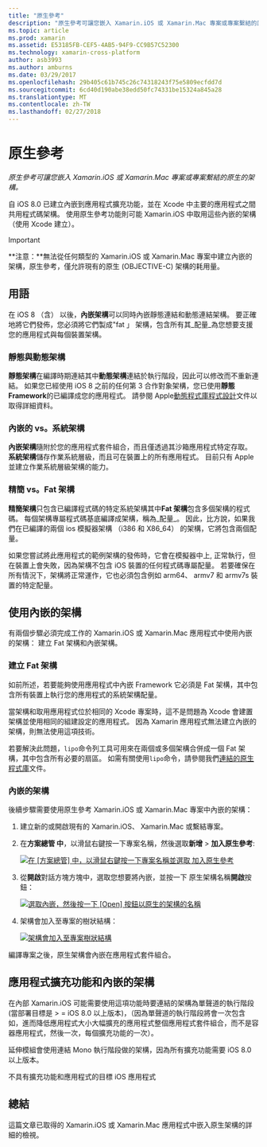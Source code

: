 ```yaml
---
title: "原生參考"
description: "原生參考可讓您嵌入 Xamarin.iOS 或 Xamarin.Mac 專案或專案繫結的原生的架構。"
ms.topic: article
ms.prod: xamarin
ms.assetid: E53185FB-CEF5-4AB5-94F9-CC9B57C52300
ms.technology: xamarin-cross-platform
author: asb3993
ms.author: amburns
ms.date: 03/29/2017
ms.openlocfilehash: 29b405c61b745c26c74318243f75e5809ecfdd7d
ms.sourcegitcommit: 6cd40d190abe38edd50fc74331be15324a845a28
ms.translationtype: MT
ms.contentlocale: zh-TW
ms.lasthandoff: 02/27/2018
---
```

# <a name="native-references"></a>原生參考

_原生參考可讓您嵌入 Xamarin.iOS 或 Xamarin.Mac 專案或專案繫結的原生的架構。_


自 iOS 8.0 已建立內嵌到應用程式擴充功能，並在 Xcode 中主要的應用程式之間共用程式碼架構。 使用原生參考功能則可能 Xamarin.iOS 中取用這些內嵌的架構 （使用 Xcode 建立）。
 
> [!IMPORTANT]
> **注意：**無法從任何類型的 Xamarin.iOS 或 Xamarin.Mac 專案中建立內嵌的架構，原生參考，僅允許現有的原生 (OBJECTIVE-C) 架構的耗用量。




<a name="Terminology" />

## <a name="terminology"></a>用語

在 iOS 8 （含） 以後，**內嵌架構**可以同時內嵌靜態連結和動態連結架構。 要正確地將它們發佈，您必須將它們製成"fat 」 架構，包含所有其_配量_為您想要支援您的應用程式與每個裝置架構。

<a name="Static-vs-Dynamic-Frameworks" />

### <a name="static-vs-dynamic-frameworks"></a>靜態與動態架構

**靜態架構**在編譯時期連結其中**動態架構**連結於執行階段，因此可以修改而不重新連結。 如果您已經使用 iOS 8 之前的任何第 3 合作對象架構，您已使用**靜態 Framework**的已編譯成您的應用程式。 請參閱 Apple[動態程式庫程式設計](https://developer.apple.com/library/mac/documentation/DeveloperTools/Conceptual/DynamicLibraries/100-Articles/OverviewOfDynamicLibraries.html#//apple_ref/doc/uid/TP40001873-SW1)文件以取得詳細資料。

<a name="Embedded-vs-System-Frameworks" />

### <a name="embedded-vs-system-frameworks"></a>內嵌的 vs。系統架構

**內嵌架構**隨附於您的應用程式套件組合，而且僅透過其沙箱應用程式特定存取。 **系統架構**儲存作業系統層級，而且可在裝置上的所有應用程式。 目前只有 Apple 並建立作業系統層級架構的能力。

<a name="Thin-vs-Fat-Frameworks" />

### <a name="thin-vs-fat-frameworks"></a>精簡 vs。Fat 架構

**精簡架構**只包含已編譯程式碼的特定系統架構其中**Fat 架構**包含多個架構的程式碼。 每個架構專屬程式碼基底編譯成架構，稱為_配量_。 因此，比方說，如果我們在已編譯的兩個 ios 模擬器架構 （i386 和 X86_64） 的架構，它將包含兩個配量。

如果您嘗試將此應用程式的範例架構的發佈時，它會在模擬器中上, 正常執行，但在裝置上會失敗，因為架構不包含 iOS 裝置的任何程式碼專屬配量。 若要確保在所有情況下，架構將正常運作，它也必須包含例如 arm64、 armv7 和 armv7s 裝置的特定配量。

<a name="Working-with-Embedded-Frameworks" />

## <a name="working-with-embedded-frameworks"></a>使用內嵌的架構

有兩個步驟必須完成工作的 Xamarin.iOS 或 Xamarin.Mac 應用程式中使用內嵌的架構： 建立 Fat 架構和內嵌架構。

<a name="Overview" />

### <a name="creating-a-fat-framework"></a>建立 Fat 架構

如前所述，若要能夠使用應用程式中內嵌 Framework 它必須是 Fat 架構，其中包含所有裝置上執行您的應用程式的系統架構配量。

當架構和取用應用程式位於相同的 Xcode 專案時，這不是問題為 Xcode 會建置架構並使用相同的組建設定的應用程式。 因為 Xamarin 應用程式無法建立內嵌的架構，則無法使用這項技術。

若要解決此問題，`lipo`命令列工具可用來在兩個或多個架構合併成一個 Fat 架構，其中包含所有必要的扇區。 如需有關使用`lipo`命令，請參閱我們[連結的原生程式庫](~/ios/platform/native-interop.md)文件。

<a name="Embedding-a-Framework" />

### <a name="embedding-a-framework"></a>內嵌的架構

後續步驟需要使用原生參考 Xamarin.iOS 或 Xamarin.Mac 專案中內嵌的架構：

1. 建立新的或開啟現有的 Xamarin.iOS、 Xamarin.Mac 或繫結專案。
2. 在**方案總管 中**，以滑鼠右鍵按一下專案名稱，然後選取**新增** > **加入原生參考**: 

    [ ![](native-references-images/ref01.png "在 [方案總管] 中，以滑鼠右鍵按一下專案名稱並選取 加入原生參考")](native-references-images/ref01.png)
3. 從**開啟**對話方塊方塊中，選取您想要將內嵌，並按一下 原生架構名稱**開啟**按鈕： 

    [ ![](native-references-images/ref02.png "選取內嵌，然後按一下 [Open] 按鈕以原生的架構的名稱")](native-references-images/ref02.png)
4. 架構會加入至專案的樹狀結構： 

    [ ![](native-references-images/ref03.png "架構會加入至專案樹狀結構")](native-references-images/ref03.png)

編譯專案之後，原生架構會內嵌在應用程式套件組合。

<a name="App-Extensions-and-Embedded-Frameworks" />

## <a name="app-extensions-and-embedded-frameworks"></a>應用程式擴充功能和內嵌的架構

在內部 Xamarin.iOS 可能需要使用這項功能時要連結的架構為單聲道的執行階段 (當部署目標是 > = iOS 8.0 以上版本)，（因為單聲道的執行階段將會一次包含如，進而降低應用程式大小大幅擴充的應用程式整個應用程式套件組合，而不是容器應用程式，然後一次，每個擴充功能的一次）。

延伸模組會使用連結 Mono 執行階段做的架構，因為所有擴充功能需要 iOS 8.0 以上版本。

不具有擴充功能和應用程式的目標 iOS 應用程式 

<a name="Summary" />

## <a name="summary"></a>總結

這篇文章已取得的 Xamarin.iOS 或 Xamarin.Mac 應用程式中嵌入原生架構的詳細的檢視。

